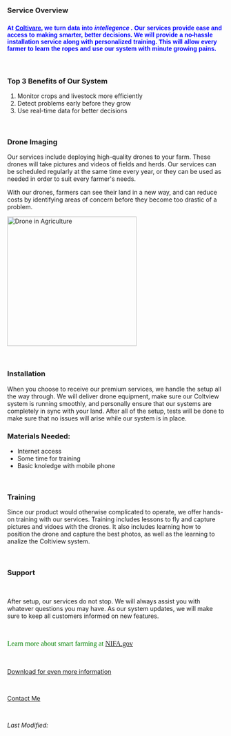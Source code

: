 <!DOCTYPE html>
<html>
<head>

</head>
<body>
<h3>Service Overview<h3>
  
<p style= "color: blue; font-family: Arial; font-size: 14px"> At <ins>Coltivare</ins>, we turn data into <i> <b> intellegence .</b> </i> Our services provide ease and access to making smarter, better decisions. We will provide a no-hassle installation service along with personalized training. This will allow every farmer to learn the ropes and use our system with minute growing pains.</p>
  <br>
  <h3> Top 3 Benefits of Our System</h3>
  <ol>
    <li>Monitor crops and livestock more efficiently</li>
    <li>Detect problems early before they grow</li>
    <li>Use real-time data for better decisions</li>
  </ol>
    <br>
  <h3> Drone Imaging </h3>
  
  <p>Our services include deploying high-quality drones to your farm. These drones will take pictures and videos of fields and herds. Our services can be scheduled regularly at the same time every year, or they can be used as needed in order to suit every farmer's needs.</p>
  <p>With our drones, farmers can see their land in a new way, and can reduce costs by identifying areas of concern before they become too drastic of a problem.</p>
 <p><img src="https://www.nifa.usda.gov/sites/default/files/styles/hero_image_small_1024w/public/2023-04/drone%20over%20green%20field%20resized_0.png?itok=II4OxDS2" alt="Drone in Agriculture" width="300"></p>
  <br>

  <h3> Installation </h3>
  
  <p> When you choose to receive our premium services, we handle the setup all the way through. We will deliver drone equipment, make sure our Coltview system is running smoothly, and personally ensure that our systems are completely in sync with your land. After all of the setup, tests will be done to make sure that no issues will arise while our system is in place. </p>
 <h3> Materials Needed:</h3>
 <ul>
   <li>Internet access</li>
   <li>Some time for training</li>
   <li>Basic knoledge with mobile phone</li>
 </ul>
  <br>
  <h3>Training</h3>

  <p>Since our product would otherwise complicated to operate, we offer hands-on training with our services. Training includes lessons to fly and capture pictures and vidoes with the drones. It also includes learning how to position the drone and capture the best photos, as well as the learning to analize the Coltiview system.</p>
  <br>
<h3>Support</h3>
<br>
<p>After setup, our services do not stop. We will always assist you with whatever questions you may have. As our system updates, we will make sure to keep all customers informed on new features.</p>
<br>
<p style="color: green; font-family: Times New Roman; font-size: 16px;">Learn more about smart farming at <a href="https://www.nifa.usda.gov/about-nifa/impacts/using-drones-agriculture-natural-resources" target="_blank">NIFA.gov</a></p>
<br>
<P><a href="files/Drone_pdf.pdf" download>Download for even more information</a></P>
<br>
<p> <a href="mailto:drew@coltivare.com">Contact Me</a></p>
<br>
<p><i>Last Modified: <script>documnent.write(new Date(document.lastModified).toLocaleDateString());</script></i></p>

</body>
</html>
